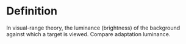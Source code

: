 # Definition

In visual-range theory, the luminance (brightness) of the background
against which a target is viewed. Compare adaptation luminance.
